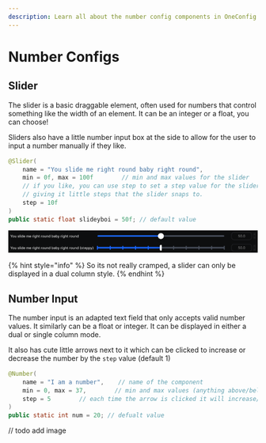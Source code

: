 ```yaml
---
description: Learn all about the number config components in OneConfig
---
```


# Number Configs

## Slider

The slider is a basic draggable element, often used for numbers that control something like the width of an element. It can be an integer or a float, you can choose!

Sliders also have a little number input box at the side to allow for the user to input a number manually if they like.

```java
@Slider(
    name = "You slide me right round baby right round",
    min = 0f, max = 100f        // min and max values for the slider
    // if you like, you can use step to set a step value for the slider,
    // giving it little steps that the slider snaps to.
    step = 10f
)
public static float slideyboi = 50f; // default value
```

![Slider examples (stepped and normal)](<../../.gitbook/assets/image (8).png>)

{% hint style="info" %}
So its not really cramped, a slider can only be displayed in a dual column style.
{% endhint %}

## Number Input

The number input is an adapted text field that only accepts valid number values. It similarly can be a float or integer. It can be displayed in either a dual or single column mode.

It also has cute little arrows next to it which can be clicked to increase or decrease the number by the `step` value (default 1)

```java
@Number(
    name = "I am a number",    // name of the component
    min = 0, max = 37,        // min and max values (anything above/below is set to the max/min
    step = 5        // each time the arrow is clicked it will increase/decrease by this amount
)
public static int num = 20; // defualt value
```

// todo add image
